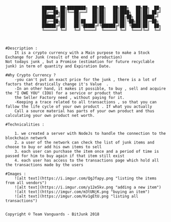                                              


                                                                
                     
					██████╗ ██╗████████╗  ██╗██╗   ██╗███╗   ██╗██╗  ██╗
					██╔══██╗██║╚══██╔══╝  ██║██║   ██║████╗  ██║██║ ██╔╝
					██████╔╝██║   ██║     ██║██║   ██║██╔██╗ ██║█████╔╝ 
					██╔══██╗██║   ██║██   ██║██║   ██║██║╚██╗██║██╔═██╗ 
					██████╔╝██║   ██║╚█████╔╝╚██████╔╝██║ ╚████║██║  ██╗
					╚═════╝ ╚═╝   ╚═╝ ╚════╝  ╚═════╝ ╚═╝  ╚═══╝╚═╝  ╚═╝
                                                    
                                                                                                 

	#Description :
		It is a crypto currency with a Main purpose to make a Stock Exchange for Junk (result of the end of production)
    Not todays junk , but a Promise (estimation for future recyclable junk) in term of quantity and Expiration Date. 

    #Why Crypto Currency ?
		-you can't put an exact price for the junk , there is a lot of factors that drastically change it's Value  . 
		-In an other hand, it makes it possible, to buy , sell and acquire the "I OWE YOU" (IOU) for a service or product that 
		the Seller Factory need , without paying for it.
		-Keeping a trace related to all transactions , so that you can fallow the life cycle of your own product . If what you actually 
		Call a source material has parts of your own product and thus calculating your own product net worth. 

    #Technicalities :
    
		1. we created a server with NodeJs to handle the connection to the blockchain network
		2. a user of the network can check the list of junk items and choose to buy or add his own items to sell
		3. each user can purchase the item once and a period of time is passed for him to buy again if that item still exist
		4. each user has access to the transactions page which hold all the transactions made by the users
		
	#Images :
		![alt text](https://i.imgur.com/QgJfapy.png "listing the items from all vendors")
		![alt text](https://i.imgur.com/y12e5kv.png "adding a new item")
		![alt text](https://imgur.com/m3tUNjK.png "buying an item")
		![alt text](https://imgur.com/Kv1gEtU.png "listing all transactions")
	
		
	Copyright © Team Vanguards - BitJunk 2018

                                                            

